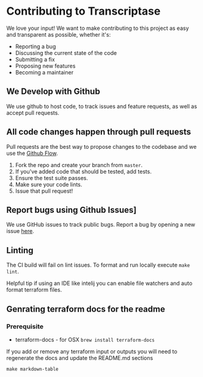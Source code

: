 # Contributing to Transcriptase

We love your input! We want to make contributing to this project as easy and transparent as possible, whether it's:

- Reporting a bug
- Discussing the current state of the code
- Submitting a fix
- Proposing new features
- Becoming a maintainer

## We Develop with Github

We use github to host code, to track issues and feature requests, as well as accept pull requests.

## All code changes happen through pull requests

Pull requests are the best way to propose changes to the codebase and we use the [Github Flow](https://guides.github.com/introduction/flow/index.html).

1. Fork the repo and create your branch from `master`.
1. If you've added code that should be tested, add tests.
1. Ensure the test suite passes.
1. Make sure your code lints.
1. Issue that pull request!

## Report bugs using Github Issues]

We use GitHub issues to track public bugs. Report a bug by opening a new issue [here](https://github.com/jenkins-x/terraform-google-jx/issues).

## Linting

The CI build will fail on lint issues.  To format and run locally execute `make lint`.

Helpful tip if using an IDE like intelij you can enable file watchers and auto format terraform files.

## Genrating terraform docs for the readme

### Prerequisite

- terraform-docs - for OSX `brew install terraform-docs`

If you add or remove any terraform input or outputs you will need to regenerate the docs and update the README.md sections

```
make markdown-table
```